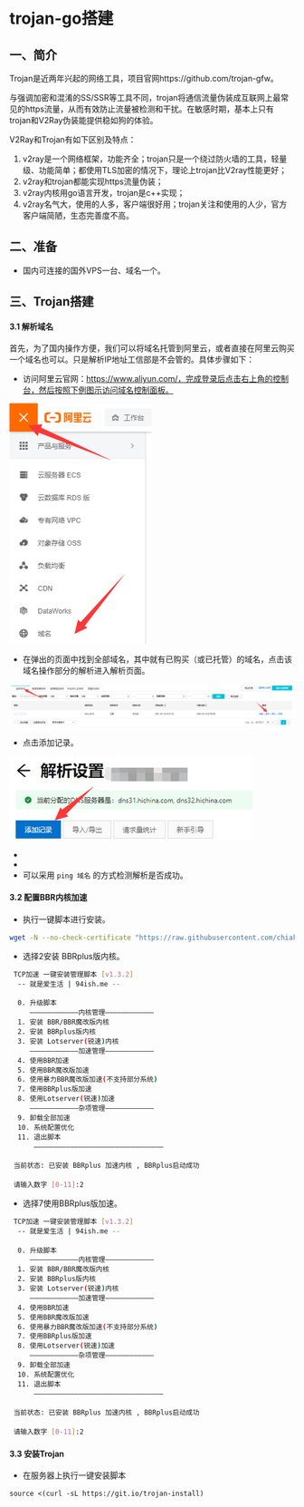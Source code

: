 # trojan-go搭建

## 一、简介

Trojan是近两年兴起的网络工具，项目官网https://github.com/trojan-gfw。

与强调加密和混淆的SS/SSR等工具不同，trojan将通信流量伪装成互联网上最常见的https流量，从而有效防止流量被检测和干扰。在敏感时期，基本上只有trojan和V2Ray伪装能提供稳如狗的体验。

V2Ray和Trojan有如下区别及特点：

1. v2ray是一个网络框架，功能齐全；trojan只是一个绕过防火墙的工具，轻量级、功能简单；都使用TLS加密的情况下，理论上trojan比V2ray性能更好；
2. v2ray和trojan都能实现https流量伪装；
3. v2ray内核用go语言开发，trojan是c++实现；
4. v2ray名气大，使用的人多，客户端很好用；trojan关注和使用的人少，官方客户端简陋，生态完善度不高。

## 二、准备

- 国内可连接的国外VPS一台、域名一个。

## 三、Trojan搭建

#### 3.1 解析域名

首先，为了国内操作方便，我们可以将域名托管到阿里云，或者直接在阿里云购买一个域名也可以。只是解析IP地址工信部是不会管的。具体步骤如下：

- 访问阿里云官网：https://www.aliyun.com/，完成登录后点击右上角的控制台，然后按照下例图示访问域名控制面板。

![3.1-1](./img/3.1-1.png)

- 在弹出的页面中找到全部域名，其中就有已购买（或已托管）的域名，点击该域名操作部分的解析进入解析页面。

![3.1-2](./img/3.1-2.png)

- 点击添加记录。

![3.1-3](./img/3.1-3.png)

- 
- 
- 可以采用 `ping 域名` 的方式检测解析是否成功。

#### 3.2 配置BBR内核加速

- 执行一键脚本进行安装。

```bash
wget -N --no-check-certificate "https://raw.githubusercontent.com/chiakge/Linux-NetSpeed/master/tcp.sh" && chmod +x tcp.sh && ./tcp.sh
```

- 选择2安装 BBRplus版内核。

```bash
 TCP加速 一键安装管理脚本 [v1.3.2]
  -- 就是爱生活 | 94ish.me --

  0. 升级脚本
     ————————————内核管理————————————
  1. 安装 BBR/BBR魔改版内核
  2. 安装 BBRplus版内核
  3. 安装 Lotserver(锐速)内核
     ————————————加速管理————————————
  4. 使用BBR加速
  5. 使用BBR魔改版加速
  6. 使用暴力BBR魔改版加速(不支持部分系统)
  7. 使用BBRplus版加速
  8. 使用Lotserver(锐速)加速
     ————————————杂项管理————————————
  9. 卸载全部加速
  10. 系统配置优化
  11. 退出脚本
      ————————————————————————————————

 当前状态: 已安装 BBRplus 加速内核 , BBRplus启动成功

 请输入数字 [0-11]:2
```

- 选择7使用BBRplus版加速。

```bash
 TCP加速 一键安装管理脚本 [v1.3.2]
  -- 就是爱生活 | 94ish.me --

  0. 升级脚本
     ————————————内核管理————————————
  1. 安装 BBR/BBR魔改版内核
  2. 安装 BBRplus版内核
  3. 安装 Lotserver(锐速)内核
     ————————————加速管理————————————
  4. 使用BBR加速
  5. 使用BBR魔改版加速
  6. 使用暴力BBR魔改版加速(不支持部分系统)
  7. 使用BBRplus版加速
  8. 使用Lotserver(锐速)加速
     ————————————杂项管理————————————
  9. 卸载全部加速
  10. 系统配置优化
  11. 退出脚本
      ————————————————————————————————

 当前状态: 已安装 BBRplus 加速内核 , BBRplus启动成功

 请输入数字 [0-11]:2
```

#### 3.3 安装Trojan

- 在服务器上执行一键安装脚本

```shell
source <(curl -sL https://git.io/trojan-install)
```



